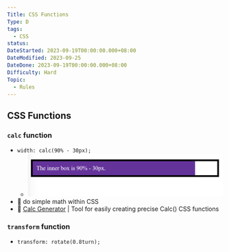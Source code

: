 ```yaml
---
Title: CSS Functions
Type: D
tags:
  - CSS
status: 
DateStarted: 2023-09-19T00:00:00.000+08:00
DateModified: 2023-09-25
DateDone: 2023-09-19T00:00:00.000+08:00
Difficulty: Hard
Topic:
  - Rules
---
```


## CSS Functions

### `calc` function

- `width: calc(90% - 30px);`
  - ![](z-Assets/CSS-calc.png)
- 📌 do simple math within CSS
- 📌 [Calc Generator](https://fpece.com/calc-generator) | Tool for easily creating precise Calc() CSS functions

### `transform` function

- `transform: rotate(0.8turn);`
